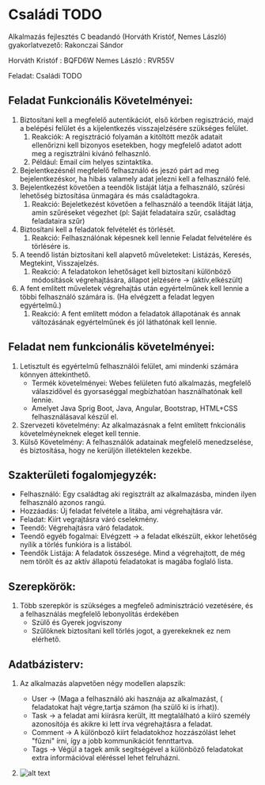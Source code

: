 # Családi TODO
Alkalmazás fejlesztés C beadandó (Horváth Kristóf, Nemes László) gyakorlatvezető: Rakonczai Sándor

Horváth Kristóf : BQFD6W
Nemes László : RVR55V

Feladat: Családi TODO

## Feladat Funkcionális Követelményei:
 1. Biztosítani kell a megfelelő autentikációt, első körben regisztráció, majd a belépési felület és a kijelentkezés visszajelzésére szükséges felület.
	1. Reakciók: A regisztráció folyamán a kitöltött mezők adatait ellenőrizni kell bizonyos esetekben, hogy megfelelő adatot adott meg a regisztrálni kívánó felhasznló.
	2. Például: Email cím helyes szintaktika.
2. Bejelentkezésnél megfelelő felhasználó és jeszó párt ad meg bejelentkezéskor, ha hibás valamely adat jelezni kell a felhasználó felé.
2. Bejelentkezést követően a teendők listáját látja a felhasználó, szűrési lehetőség biztosítása ünmagára és más családtagokra.
	1. Reakció: Bejeletkezést követően a felhasználó a teendők litáját látja, amin szűréseket végezhet (pl: Saját feladataira szűr, családtag feladataira szűr)
3. Biztosítani kell a feladatok felvételét és törlését.
	1. Reakció: Felhasználónak képesnek kell lennie Feladat felvételére és törlésére is.
4. A teendő listán biztosítani kell alapvető műveleteket: Listázás, Keresés, Megtekint, Visszajelzés.
	1. Reakció: A feladatokon lehetőságet kell biztosítani különböző módosítások végrehajtására, állapot jelzésére -> (aktív,elkészült)
5. A fent említett műveletek végrehajtás után egyértelműnek kell lennie a többi felhasználó számára is. (Ha elvégzett a feladat legyen egyértelmű.)
	1. Reakció: A fent említett módon a feladatok állapotának és annak változásának egyértelműnek és jól láthatónak kell lennie.

## Feladat nem funkcionális követelményei:
 1. Letisztult és egyértelmű felhasználói felület, ami mindenki számára könnyen áttekinthető.
	- Termék követelményei: Webes felületen futó alkalmazás, megfelelő válaszidővel és gyorsaséggal megbízhatóan használhatónak kell lennie.
	 - Amelyet Java Sprig Boot, Java, Angular, Bootstrap, HTML+CSS felhasználásaval készül el.
  2. Szervezeti követelmény: Az alkalmazásnak a felnt említett fnkcionális követelméyneknek eleget kell tennie.
  3. Külső Követelmény: A felhasználók adatainak megfelelő menedzselése, és biztosítása, hogy ne kerüljön illetéktelen kezekbe.
	
 ## Szakterületi fogalomjegyzék:
 - Felhasználó: Egy családtag aki regisztrált az alkalmazásba, minden ilyen felhasználó azonos rangú.
 - Hozzáadás: Új feladat felvétele a litába, ami végrehajtásra vár.
 - Feladat: Kiírt vegrajtásra váró cselekmény.
 - Teendő: Végrehajtásra váró feladatok.
 - Teendő egyéb fogalmai: Elvégzett -> a feladat elkészült, ekkor lehetőség nyílik a törlés funkióra is a listából.
 - Teendők Listája: A feladatok összesége. Mind a végrehajtott, de még nem törölt és az aktív állapotú feladatokat is magába foglaló lista.
	
## Szerepkörök: 
 1. Több szerepkör is szükséges a megfeleő adminisztráció vezetésére, és a felhasználás megfelelő lebonyolítás érdekében
 	- Szülő és Gyerek jogviszony 
	- Szűlöknek biztosítani kell törlés jogot, a gyerekeknek ez nem elérhető.
	
## Adatbázisterv:
 1. Az alkalmazás alapvetően négy modellen alapszik:
 	- User -> (Maga a felhasználó aki hasznája az alkalmazást, ( feladatokat hajt végre,tartja számon (ha szülő ki is írhat)).
	- Task -> a feladat ami kiírásra került, itt megtalálható a kiíró személy azonosítója és akikre ki lett írva 	végrehajtásra a feladat.
	- Comment -> A különboző kiírt feladatokhoz hozzászólást lehet "fűzni" írni, így a jobb kommunikációt fennttartva.
	- Tags -> Végül a tagek amik segítségével a különböző feladatokat extra információval eléréssel lehet felruházni.

 2. ![alt text](http://www.kepfeltoltes.eu/images/2018/10/311UML.png)
                         
